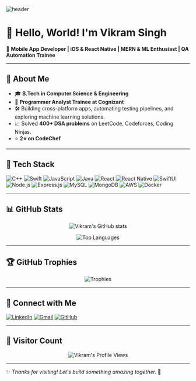 <!-- Banner Image -->
<img src="https://capsule-render.vercel.app/api?type=waving&color=0:43cea2,100:185a9d&height=200&section=header&text=Hi%20I'm%20Vikram%20Singh!%20👋&fontSize=40&fontAlignY=35&desc=Mobile%20Developer%20|%20ML%20Enthusiast%20|%20Full%20Stack%20Learner&descAlignY=55" alt="header"/>

# 👋 Hello, World! I'm Vikram Singh

🚀 **Mobile App Developer | iOS & React Native | MERN & ML Enthusiast | QA Automation Trainee**

---

## 📌 About Me

- 🎓 **B.Tech in Computer Science & Engineering**  
- 💼 **Programmer Analyst Trainee at Cognizant**  
- 🛠️ Building cross-platform apps, automating testing pipelines, and exploring machine learning solutions.
- 📈 Solved **400+ DSA problems** on LeetCode, Codeforces, Coding Ninjas.
- ⭐ **2⭐ on CodeChef**

---

## 🧰 Tech Stack

![C++](https://img.shields.io/badge/C++-00599C?style=for-the-badge&logo=cplusplus&logoColor=white)
![Swift](https://img.shields.io/badge/Swift-FA7343?style=for-the-badge&logo=swift&logoColor=white)
![JavaScript](https://img.shields.io/badge/JavaScript-F7DF1E?style=for-the-badge&logo=javascript&logoColor=black)
![Java](https://img.shields.io/badge/Java-007396?style=for-the-badge&logo=java&logoColor=white)
![React](https://img.shields.io/badge/React-20232A?style=for-the-badge&logo=react&logoColor=61DAFB)
![React Native](https://img.shields.io/badge/React%20Native-20232A?style=for-the-badge&logo=react&logoColor=61DAFB)
![SwiftUI](https://img.shields.io/badge/SwiftUI-1D1D1D?style=for-the-badge&logo=swift&logoColor=white)
![Node.js](https://img.shields.io/badge/Node.js-339933?style=for-the-badge&logo=nodedotjs&logoColor=white)
![Express.js](https://img.shields.io/badge/Express.js-000000?style=for-the-badge&logo=express&logoColor=white)
![MySQL](https://img.shields.io/badge/MySQL-00758F?style=for-the-badge&logo=mysql&logoColor=white)
![MongoDB](https://img.shields.io/badge/MongoDB-4EA94B?style=for-the-badge&logo=mongodb&logoColor=white)
![AWS](https://img.shields.io/badge/AWS-232F3E?style=for-the-badge&logo=amazon-aws&logoColor=white)
![Docker](https://img.shields.io/badge/Docker-2496ED?style=for-the-badge&logo=docker&logoColor=white)

---

## 📊 GitHub Stats

<p align="center">
  <img src="https://github-readme-stats.vercel.app/api?username=Viku69&show_icons=true&theme=radical" alt="Vikram's GitHub stats" />
</p>

<p align="center">
  <img src="https://github-readme-stats.vercel.app/api/top-langs/?username=Viku69&layout=compact&theme=radical" alt="Top Languages" />
</p>

---

## 🏆 GitHub Trophies

<p align="center">
  <img src="https://github-profile-trophy.vercel.app/?username=Viku69&theme=radical&no-bg=true&no-frame=true" alt="Trophies" />
</p>

---

## 🔗 Connect with Me

[![LinkedIn](https://img.shields.io/badge/LinkedIn-0A66C2?style=for-the-badge&logo=linkedin&logoColor=white)](https://www.linkedin.com/in/Vikram-Singh)
[![Gmail](https://img.shields.io/badge/Gmail-D14836?style=for-the-badge&logo=gmail&logoColor=white)](mailto:viku9667@gmail.com)
[![GitHub](https://img.shields.io/badge/GitHub-100000?style=for-the-badge&logo=github&logoColor=white)](https://github.com/Viku69)

---

## 👀 Visitor Count

<p align="center">
  <img src="https://komarev.com/ghpvc/?username=Viku69&label=Profile%20Views&color=0e75b6&style=flat" alt="Vikram's Profile Views"/>
</p>

---

✨ *Thanks for visiting! Let's build something amazing together.* 🚀
